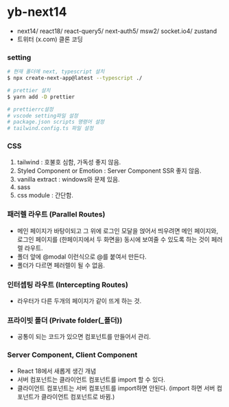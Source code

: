 # yb-next14

- next14/ react18/ react-query5/ next-auth5/ msw2/ socket.io4/ zustand
- 트위터 (x.com) 클론 코딩

### setting

```bash
# 현재 폴더에 next, typescript 설치
$ npx create-next-app@latest --typescript ./

# prettier 설치
$ yarn add -D prettier

# prettierrc설정
# vscode setting파일 설정
# package.json scripts 명령어 설정
# tailwind.config.ts 파일 설정

```

### CSS

1. tailwind : 호불호 심함, 가독성 좋지 않음.
2. Styled Component or Emotion : Server Component SSR 좋지 않음.
3. vanilla extract : windows와 문제 있음.
4. sass
5. css module : 간단함.

### 패러렐 라우트 (Parallel Routes)

- 메인 페이지가 바탕이되고 그 위에 로그인 모달을 얹어서 띄우려면 메인 페이지와, 로그인 페이지를 (한페이지에서 두 화면을) 동시에 보여줄 수 있도록 하는 것이 페러렐 라우트.
- 폴더 앞에 @modal 이런식으로 @를 붙여서 만든다.
- 폴더가 다르면 페러렐이 될 수 없음.

### 인터셉팅 라우트 (Intercepting Routes)

- 라우터가 다른 두개의 페이지가 같이 뜨게 하는 것.

### 프라이빗 폴더 (Private folder(\_폴더))

- 공통이 되는 코드가 있으면 컴포넌트를 만들어서 관리.

### Server Component, Client Component

- React 18에서 새롭게 생긴 개념
- 서버 컴포넌트는 클라이언트 컴포넌트를 import 할 수 있다.
- 클라이언트 컴포넌트는 서버 컴포넌트를 import하면 안된다. (import 하면 서버 컴포넌트가 클라이언트 컴포넌트로 바뀜.)
